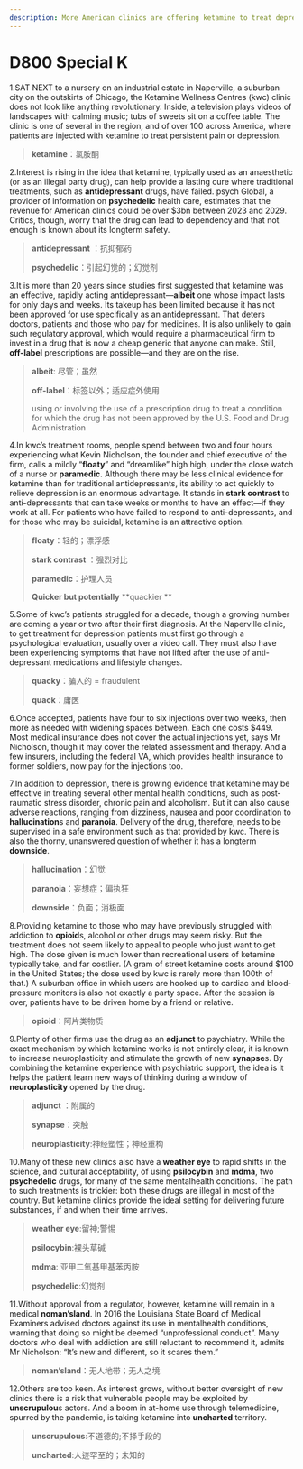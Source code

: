 ```yaml
---
description: More American clinics are offering ketamine to treat depression. Is this good?
---
```


# D800 Special K
1.SAT NEXT to a nursery on an industrial estate in Naperville, a suburban city on the outskirts of Chicago, the Ketamine Wellness Centres (kwc) clinic does not look like anything revolutionary. Inside, a television plays videos of landscapes with calming music; tubs of sweets sit on a coffee table. The clinic is one of several in the region, and of over 100 across America, where patients are injected with ketamine to treat persistent pain or depression.

> **ketamine**：氯胺酮
 > 

2.Interest is rising in the idea that ketamine, typically used as an anaesthetic (or as an illegal party drug), can help provide a lasting cure where traditional treatments, such as **antidepressant** drugs, have failed. psych Global, a provider of information on **psychedelic** health care, estimates that the revenue for American clinics could be over $3bn between 2023 and 2029. Critics, though, worry that the drug can lead to dependency and that not enough is known about its long­term safety.

> **antidepressant** ：抗抑郁药
 > 
> **psychedelic**：引起幻觉的；幻觉剂
 > 

3.It is more than 20 years since studies first suggested that ketamine was an effective, rapidly acting antidepressant—**albeit** one whose impact lasts for only days and weeks. Its take­up has been limited because it has not been approved for use specifically as an antidepressant. That deters doctors, patients and those who pay for medicines. It is also unlikely to gain such regulatory approval, which would require a pharmaceutical firm to invest in a drug that is now a cheap generic that anyone can make. Still, **off-­label** prescriptions are possible—and they are on the rise.

> **albeit**: 尽管；虽然
 > 
> **off-­label**：标签以外；适应症外使用
 > 
> using or involving the use of a prescription drug to treat a condition for which the drug has not been approved by the U.S. Food and Drug Administration
 > 

4.In kwc’s treatment rooms, people spend between two and four hours experiencing what Kevin Nicholson, the founder and chief executive of the firm, calls a mildly  “**floaty**” and “dreamlike” high high, under the close watch of a nurse or **paramedic**. Although there may be less clinical evidence for ketamine than for traditional antidepressants, its ability to act quickly to relieve depression is an enormous advantage. It stands in **stark contrast** to anti-depressants that can take weeks or months to have an effect—if they work at all. For patients who have failed to respond to anti-depressants, and for those who may be suicidal, ketamine is an attractive option.

> **floaty**：轻的；漂浮感
 > 
> **stark contrast** ：强烈对比
 > 
> **paramedic**：护理人员
 > 
> **Quicker but potentially** **quackier  **
 > 

5.Some of kwc’s patients struggled for a decade, though a growing number are coming a year or two after their first diagnosis. At the Naperville clinic, to get treatment for depression patients must first go through a psychological evaluation, usually over a video call. They must also have been experiencing symptoms that have not lifted after the use of anti-depressant medications and lifestyle changes.

> **quacky**：骗人的 = fraudulent
 > 
> **quack**：庸医
 > 

6.Once accepted, patients have four to six injections over two weeks, then more as needed with widening spaces between. Each one costs $449. Most medical insurance does not cover the actual injections yet, says Mr Nicholson, though it may cover the related assessment and therapy. And a few insurers, including the federal  VA, which provides health insurance to former soldiers, now pay for the injections too.

7.In addition to depression, there is growing evidence that ketamine may be effective in treating several other mental health conditions, such as post­raumatic stress disorder, chronic pain and alcoholism. But it can also cause adverse reactions, ranging from dizziness, nausea and poor coordination to **hallucination**s and **paranoia**. Delivery of the drug, therefore, needs to be supervised in a safe environment such as that provided by kwc. There is also the thorny, unanswered question of whether it has a long­term **downside**.

> **hallucination**：幻觉
 > 
> **paranoia**：妄想症；偏执狂
 > 
> **downside**：负面；消极面
 > 

8.Providing ketamine to those who may have previously struggled with addiction to **opioid**s, alcohol or other drugs may seem risky. But the treatment does not seem likely to appeal to people who just want to get high. The dose given is much lower than recreational users of ketamine typically take, and far costlier. (A gram of street ketamine costs around $100 in the United States; the dose used by kwc is rarely more than 100th of that.) A suburban of­fice in which users are hooked up to cardiac and blood­pressure monitors is also not exactly a party space. After the session is over, patients have to be driven home by a friend or relative.

> **opioid**：阿片类物质
 > 

9.Plenty of other firms use the drug as an **adjunct** to psychiatry. While the exact mechanism by which ketamine works is not entirely clear, it is known to increase neuroplasticity and stimulate the growth of new **synapse**s. By combining the ketamine experience with psychiatric support, the idea is it helps the patient learn new ways of thinking during a window of **neuroplasticity** opened by the drug.

> **adjunct** ：附属的
 > 
> **synapse**：突触
 > 
> **neuroplasticity**:神经塑性；神经重构
 > 

10.Many of these new clinics also have a **weather eye** to rapid shifts in the science, and cultural acceptability, of using **psilocybin** and **mdma**, two **psychedelic** drugs, for many of the same mental­health conditions. The path to such treatments is trickier: both these drugs are illegal in most of the country. But ketamine clinics provide the ideal setting for delivering future substances, if and when their time arrives.

> **weather eye**:留神;警惕
 > 
> **psilocybin**:裸头草碱
 > 
> **mdma**: 亚甲二氧基甲基苯丙胺
 > 
> **psychedelic**:幻觉剂
 > 

11.Without approval from a regulator, however, ketamine will remain in a medical **no­man’s­land**. In 2016 the Louisiana State Board of Medical Examiners advised doctors against its use in mental­health conditions, warning that doing so might be deemed “unprofessional conduct”. Many doctors who deal with addiction are still reluctant to recommend it, admits Mr Nicholson: “It’s new and different, so it scares them.”

> **no­man’s­land**：无人地带；无人之境
 > 

12.Others are too keen. As interest grows, without better oversight of new clinics there is a risk that vulnerable people may be exploited by **unscrupulou**s actors. And a boom in at­-home use through telemedicine, spurred by the pandemic, is taking ketamine into **uncharted** territory.

> **unscrupulous**:不道德的;不择手段的
 > 
> **uncharted**:人迹罕至的；未知的
 > 

